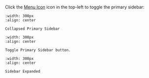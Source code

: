 
Click the [Menu Icon](#menu-icon) icon in the top-left to toggle the primary sidebar:


```{figure} /_static/solo_app/Tips/PrimarySidebar/PrimarySidebar-Collapsed.jpeg
:width: 300px
:align: center

Collapsed Primary Sidebar

```

```{figure} /_static/solo_app/Tips/PrimarySidebar/PrimarySidebar-toggle.jpeg
:width: 300px
:align: center

Toggle Primary Sidebar button.

```

```{figure} /_static/solo_app/Tips/PrimarySidebar/PrimarySidebar-Open.jpeg
:width: 300px
:align: center

Sidebar Expanded

```


